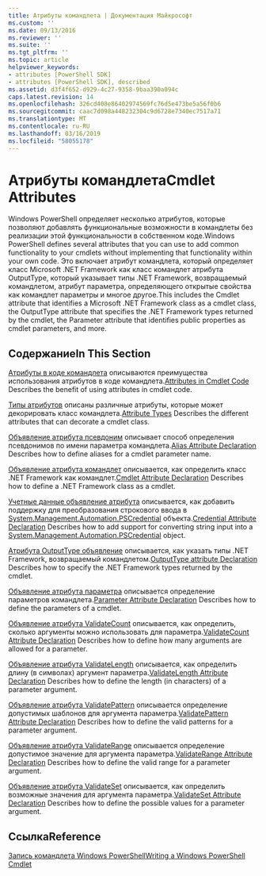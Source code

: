 ```yaml
---
title: Атрибуты командлета | Документация Майкрософт
ms.custom: ''
ms.date: 09/13/2016
ms.reviewer: ''
ms.suite: ''
ms.tgt_pltfrm: ''
ms.topic: article
helpviewer_keywords:
- attributes [PowerShell SDK]
- attributes [PowerShell SDK], described
ms.assetid: d3f4f652-d929-4c27-9358-9baa390a094c
caps.latest.revision: 14
ms.openlocfilehash: 326cd408e86402974569fc76d5e473be5a56f0b6
ms.sourcegitcommit: caac7d098a448232304c9d6728e7340ec7517a71
ms.translationtype: MT
ms.contentlocale: ru-RU
ms.lasthandoff: 03/16/2019
ms.locfileid: "58055178"
---
```

# <a name="cmdlet-attributes"></a><span data-ttu-id="820f1-102">Атрибуты командлета</span><span class="sxs-lookup"><span data-stu-id="820f1-102">Cmdlet Attributes</span></span>

<span data-ttu-id="820f1-103">Windows PowerShell определяет несколько атрибутов, которые позволяют добавлять функциональные возможности в командлеты без реализации этой функциональности в собственном коде.</span><span class="sxs-lookup"><span data-stu-id="820f1-103">Windows PowerShell defines several attributes that you can use to add common functionality to your cmdlets without implementing that functionality within your own code.</span></span> <span data-ttu-id="820f1-104">Это включает атрибут командлета, который определяет класс Microsoft .NET Framework как класс командлет атрибута OutputType, который указывает типы .NET Framework, возвращаемый командлетом, атрибут параметра, определяющего открытые свойства как командлет параметры и многое другое.</span><span class="sxs-lookup"><span data-stu-id="820f1-104">This includes the Cmdlet attribute that identifies a Microsoft .NET Framework class as a cmdlet class, the OutputType attribute that specifies the .NET Framework types returned by the cmdlet, the Parameter attribute that identifies public properties as cmdlet parameters, and more.</span></span>

## <a name="in-this-section"></a><span data-ttu-id="820f1-105">Содержание</span><span class="sxs-lookup"><span data-stu-id="820f1-105">In This Section</span></span>

<span data-ttu-id="820f1-106">[Атрибуты в коде командлета](./attributes-in-cmdlet-code.md) описываются преимущества использования атрибутов в коде командлета.</span><span class="sxs-lookup"><span data-stu-id="820f1-106">[Attributes in Cmdlet Code](./attributes-in-cmdlet-code.md) Describes the benefit of using attributes in cmdlet code.</span></span>

<span data-ttu-id="820f1-107">[Типы атрибутов](./attribute-types.md) описаны различные атрибуты, которые может декорировать класс командлета.</span><span class="sxs-lookup"><span data-stu-id="820f1-107">[Attribute Types](./attribute-types.md) Describes the different attributes that can decorate a cmdlet class.</span></span>

<span data-ttu-id="820f1-108">[Объявление атрибута псевдоним](./alias-attribute-declaration.md) описывает способ определения псевдонимов по имени параметра командлета.</span><span class="sxs-lookup"><span data-stu-id="820f1-108">[Alias Attribute Declaration](./alias-attribute-declaration.md) Describes how to define aliases for a cmdlet parameter name.</span></span>

<span data-ttu-id="820f1-109">[Объявление атрибута командлет](./cmdlet-attribute-declaration.md) описывается, как определить класс .NET Framework как командлет.</span><span class="sxs-lookup"><span data-stu-id="820f1-109">[Cmdlet Attribute Declaration](./cmdlet-attribute-declaration.md) Describes how to define a .NET Framework class as a cmdlet.</span></span>

<span data-ttu-id="820f1-110">[Учетные данные объявление атрибута](./credential-attribute-declaration.md) описывается, как добавить поддержку для преобразования строкового ввода в [System.Management.Automation.PSCredential](/dotnet/api/System.Management.Automation.PSCredential) объекта.</span><span class="sxs-lookup"><span data-stu-id="820f1-110">[Credential Attribute Declaration](./credential-attribute-declaration.md) Describes how to add support for converting string input into a [System.Management.Automation.PSCredential](/dotnet/api/System.Management.Automation.PSCredential) object.</span></span>

<span data-ttu-id="820f1-111">[Атрибута OutputType объявление](./outputtype-attribute-declaration.md) описывается, как указать типы .NET Framework, возвращаемый командлетом.</span><span class="sxs-lookup"><span data-stu-id="820f1-111">[OutputType attribute Declaration](./outputtype-attribute-declaration.md) Describes how to specify the .NET Framework types returned by the cmdlet.</span></span>

<span data-ttu-id="820f1-112">[Объявление атрибута параметра](./parameter-attribute-declaration.md) описывается определение параметров командлета.</span><span class="sxs-lookup"><span data-stu-id="820f1-112">[Parameter Attribute Declaration](./parameter-attribute-declaration.md) Describes how to define the parameters of a cmdlet.</span></span>

<span data-ttu-id="820f1-113">[Объявление атрибута ValidateCount](./validatecount-attribute-declaration.md) описывается, как определить, сколько аргументы можно использовать для параметра.</span><span class="sxs-lookup"><span data-stu-id="820f1-113">[ValidateCount Attribute Declaration](./validatecount-attribute-declaration.md) Describes how to define how many arguments are allowed for a parameter.</span></span>

<span data-ttu-id="820f1-114">[Объявление атрибута ValidateLength](./validatelength-attribute-declaration.md) описывается, как определить длину (в символах) аргумент параметра.</span><span class="sxs-lookup"><span data-stu-id="820f1-114">[ValidateLength Attribute Declaration](./validatelength-attribute-declaration.md) Describes how to define the length (in characters) of a parameter argument.</span></span>

<span data-ttu-id="820f1-115">[Объявление атрибута ValidatePattern](./validatepattern-attribute-declaration.md) описывается определение допустимых шаблонов для аргумента параметра.</span><span class="sxs-lookup"><span data-stu-id="820f1-115">[ValidatePattern Attribute Declaration](./validatepattern-attribute-declaration.md) Describes how to define the valid patterns for a parameter argument.</span></span>

<span data-ttu-id="820f1-116">[Объявление атрибута ValidateRange](./validaterange-attribute-declaration.md) описывается определение допустимое значение для аргумента параметра.</span><span class="sxs-lookup"><span data-stu-id="820f1-116">[ValidateRange Attribute Declaration](./validaterange-attribute-declaration.md) Describes how to define the valid range for a parameter argument.</span></span>

<span data-ttu-id="820f1-117">[Объявление атрибута ValidateSet](./validateset-attribute-declaration.md) описывается, как определить возможные значения для аргумента параметра.</span><span class="sxs-lookup"><span data-stu-id="820f1-117">[ValidateSet Attribute Declaration](./validateset-attribute-declaration.md) Describes how to define the possible values for a parameter argument.</span></span>

## <a name="reference"></a><span data-ttu-id="820f1-118">Ссылка</span><span class="sxs-lookup"><span data-stu-id="820f1-118">Reference</span></span>

[<span data-ttu-id="820f1-119">Запись командлета Windows PowerShell</span><span class="sxs-lookup"><span data-stu-id="820f1-119">Writing a Windows PowerShell Cmdlet</span></span>](./writing-a-windows-powershell-cmdlet.md)
